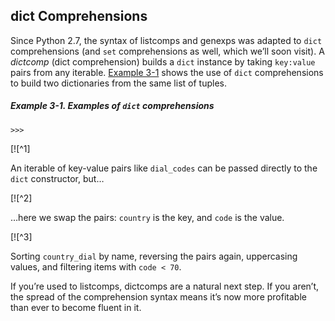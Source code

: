 ## dict Comprehensions

Since Python 2.7, the syntax of listcomps and genexps was adapted to `dict` comprehensions (and `set` comprehensions as well, which we’ll soon visit). A _dictcomp_ (dict comprehension) builds a `dict` instance by taking `key:value` pairs from any iterable. [Example 3-1](#example3-1) shows the use of `dict` comprehensions to build two dictionaries from the same list of tuples.

##### Example 3-1. Examples of `dict` comprehensions

```
>>> 
```

[![^1]

An iterable of key-value pairs like `dial_codes` can be passed directly to the `dict` constructor, but…

[![^2]

…here we swap the pairs: `country` is the key, and `code` is the value.

[![^3]

Sorting `country_dial` by name, reversing the pairs again, uppercasing values, and filtering items with `code < 70`.

If you’re used to listcomps, dictcomps are a natural next step. If you aren’t, the spread of the comprehension syntax means it’s now more profitable than ever to become fluent in it.